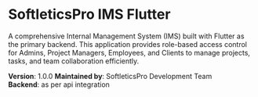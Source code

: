 # SoftleticsPro IMS Flutter 

A comprehensive Internal Management System (IMS) built with Flutter as the primary backend. This application provides role-based access control for Admins, Project Managers, Employees, and Clients to manage projects, tasks, and team collaboration efficiently.

**Version**: 1.0.0 
**Maintained by**: SoftleticsPro Development Team  
**Backend**: as per api integration
